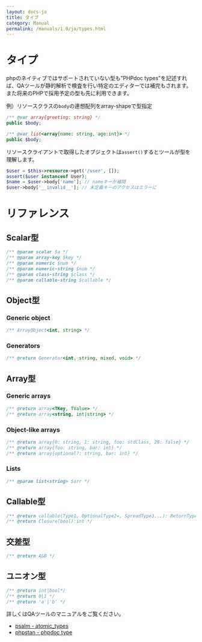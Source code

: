 ```yaml
---
layout: docs-ja
title: タイプ
category: Manual
permalink: /manuals/1.0/ja/types.html
---
```


# タイプ

phpのネイティブではサポートされていない型も"PHPdoc types"を記述すれば、QAツールが静的解析で検査を行い特定のエディターでは補完もされます。
また将来のPHPで採用予定の型も先に利用できます。

例）リソースクラスの`body`の連想配列をarray-shapeで型指定

```php
/** @var array{greeting: string} */
public $body;
```

```php
/** @var list<array{name: string, age:int}> */
public $body;
```

リソースクライアントで取得したオブジェクトは`assert()`するとツールが型を理解します。

```php
$user = $this->resource->get('/user', []);
assert($user instanceof User);
$name = $user->body['name']; // nameキーが補間
$user->body['__invalid__']; // 未定義キーのアクセスはエラーに
```

# リファレンス

## Scalar型

```php
/** @param scalar $a */
/** @param array-key $key */
/** @param numeric $num */
/** @param numeric-string $num */ 
/** @param class-string $class */
/** @param callable-string $callable */
```

## Object型

### Generic object

```php
/** ArrayObject<int, string> */
```

### Generators

```php
/** @return Generator<int, string, mixed, void> */
```
### 

## Array型

### Generic arrays

```php
/** @return array<TKey, TValue> */
/** @return array<string, int|string> */

```

### Object-like arrays

```php
/** @return array{0: string, 1: string, foo: stdClass, 28: false} */
/** @return array{foo: string, bar: int} */
/** @return array{optional?: string, bar: int} */
```

### Lists

```php
/** @param list<string> $arr */
```

## Callable型

```php
/** @return callable(Type1, OptionalType2=, SpreadType3...): ReturnType */
/** @return Closure(bool):int */
```

## 交差型

```php
/** @return A&B */
```
## ユニオン型

```php
/** @return int|bool*/
/** @return 0|1 */
/** @return 'a'|'b' */
```

詳しくはQAツールのマニュアルをご覧ください。

* [psalm - atomic_types](https://psalm.dev/docs/annotating_code/type_syntax/atomic_types/)
* [phpstan - phpdoc type](https://phpstan.org/writing-php-code/phpdoc-types)
